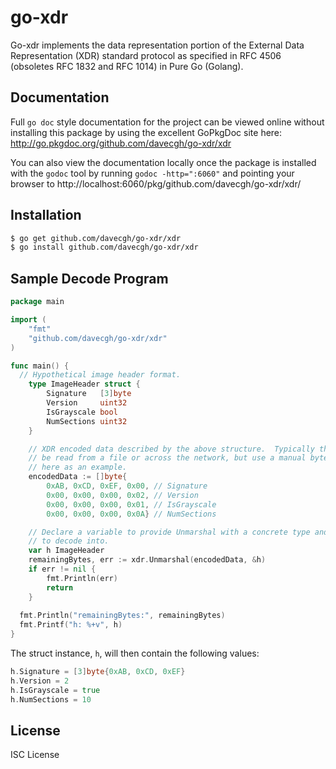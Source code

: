 # go-xdr

Go-xdr implements the data representation portion of the External Data
Representation (XDR) standard protocol as specified in RFC 4506 (obsoletes RFC
1832 and RFC 1014) in Pure Go (Golang).

## Documentation

Full `go doc` style documentation for the project can be viewed online without
installing this package by using the excellent GoPkgDoc site here:
http://go.pkgdoc.org/github.com/davecgh/go-xdr/xdr

You can also view the documentation locally once the package is installed with
the `godoc` tool by running `godoc -http=":6060"` and pointing your browser to
http://localhost:6060/pkg/github.com/davecgh/go-xdr/xdr/

## Installation

```bash
$ go get github.com/davecgh/go-xdr/xdr
$ go install github.com/davecgh/go-xdr/xdr
```

## Sample Decode Program

```Go
package main

import (
    "fmt"
    "github.com/davecgh/go-xdr/xdr"
)

func main() {
  // Hypothetical image header format.
	type ImageHeader struct {
		Signature   [3]byte
		Version     uint32
		IsGrayscale bool
		NumSections uint32
	}

	// XDR encoded data described by the above structure.  Typically this would
	// be read from a file or across the network, but use a manual byte array
	// here as an example.
	encodedData := []byte{
		0xAB, 0xCD, 0xEF, 0x00, // Signature
		0x00, 0x00, 0x00, 0x02, // Version
		0x00, 0x00, 0x00, 0x01, // IsGrayscale
		0x00, 0x00, 0x00, 0x0A} // NumSections

	// Declare a variable to provide Unmarshal with a concrete type and instance
	// to decode into.
	var h ImageHeader
	remainingBytes, err := xdr.Unmarshal(encodedData, &h)
	if err != nil {
		fmt.Println(err)
		return
	}
  
  fmt.Println("remainingBytes:", remainingBytes)
  fmt.Printf("h: %+v", h)
}
```

The struct instance, `h`, will then contain the following values:

```Go
h.Signature = [3]byte{0xAB, 0xCD, 0xEF}
h.Version = 2
h.IsGrayscale = true
h.NumSections = 10
```

## License

ISC License